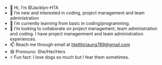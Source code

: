 - 👋 Hi, I’m @Jacklyn-HTA
- 👀 I’m new and interested in coding, project management and team administration
- 🌱 I’m currently learning from basic in coding/programming.
- 💞️ I’m looking to collaborate on project management, team administration and coding. I have project managemnent and team administration experiences.
- 📫 Reach me through email at htetthiriaung789@gmail.com
- 😄 Pronouns: She/Her/Hers
- ⚡ Fun fact: I love dogs so much but I fear them sometimes.

<!---
Jacklyn-HTA/Jacklyn-HTA is a ✨ special ✨ repository because its `README.md` (this file) appears on your GitHub profile.
You can click the Preview link to take a look at your changes.
--->
